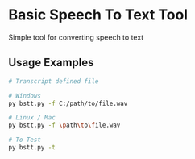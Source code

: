 # Basic Speech To Text Tool

Simple tool for converting speech to text

## Usage Examples

```sh
# Transcript defined file

# Windows
py bstt.py -f C:/path/to/file.wav

# Linux / Mac
py bstt.py -f \path\to\file.wav

# To Test
py bstt.py -t 
```
